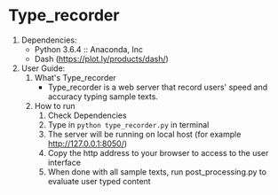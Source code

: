 # Type_recorder
1. Dependencies:
	- Python 3.6.4 :: Anaconda, Inc
	- Dash (https://plot.ly/products/dash/)
2. User Guide:
	1. What's Type_recorder
		- Type_recorder is a web server that record users' speed and accuracy typing sample texts.
	2. How to run
		1. Check Dependencies
		2. Type in `python type_recorder.py` in terminal
		3. The server will be running on local host (for example http://127.0.0.1:8050/)
		4. Copy the http address to your browser to access to the user interface
		5. When done with all sample texts, run post_processing.py to evaluate user typed content
